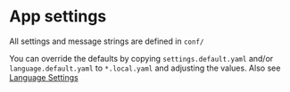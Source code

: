 # App settings

All settings and message strings are defined in `conf/`

You can override the defaults by copying `settings.default.yaml` and/or `language.default.yaml` to `*.local.yaml` and adjusting the values. Also see [Language Settings](meta.md#Translations)

